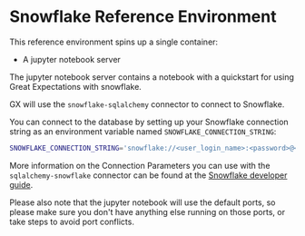 # Snowflake Reference Environment

This reference environment spins up a single container:

- A jupyter notebook server

The jupyter notebook server contains a notebook with a quickstart for using Great Expectations with snowflake.

GX will use the `snowflake-sqlalchemy` connector to connect to Snowflake. 

You can connect to the database by setting up your Snowflake connection string as an environment variable named `SNOWFLAKE_CONNECTION_STRING`:
```bash
SNOWFLAKE_CONNECTION_STRING='snowflake://<user_login_name>:<password>@<account_identifier>'
```

More information on the Connection Parameters you can use with the `sqlalchemy-snowflake` connector can be found at the [Snowflake developer guide](https://docs.snowflake.com/developer-guide/python-connector/sqlalchemy#connection-parameters
).

Please also note that the jupyter notebook will use the default ports, so please make sure you don't have anything else running on those ports, or take steps to avoid port conflicts.
